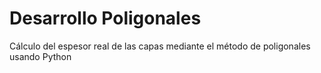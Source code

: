 # Desarrollo Poligonales
Cálculo del espesor real de las capas mediante el método de poligonales usando Python
